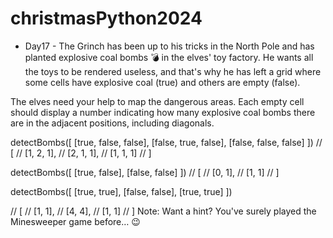 # christmasPython2024
- Day17 -
The Grinch has been up to his tricks in the North Pole and has planted explosive coal bombs 💣 in the elves' toy factory. He wants all the toys to be rendered useless, and that's why he has left a grid where some cells have explosive coal (true) and others are empty (false).

The elves need your help to map the dangerous areas. Each empty cell should display a number indicating how many explosive coal bombs there are in the adjacent positions, including diagonals.

detectBombs([
  [true, false, false],
  [false, true, false],
  [false, false, false]
])
// [
//   [1, 2, 1],
//   [2, 1, 1],
//   [1, 1, 1]
// ]

detectBombs([
  [true, false],
  [false, false]
])
// [
//   [0, 1],
//   [1, 1]
// ]

detectBombs([
  [true, true],
  [false, false],
  [true, true]
])

// [
//   [1, 1],
//   [4, 4],
//   [1, 1]
// ]
Note: Want a hint? You've surely played the Minesweeper game before… 😉